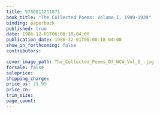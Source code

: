 ```yaml
---
title: 9780811211871
book_title: "The Collected Poems: Volume I, 1909-1939"
binding: paperback
published: true
date: 1986-12-01T06:00:18-04:00
publication_date: 1986-12-01T06:00:18-04:00
show_in_forthcoming: false
contributors:

cover_image_path: The_Collected_Poems_Of_WCW_Vol_I_.jpg
forsale: false
saleprice:
shipping_charge:
price_us: 21.95
price_cn:
trim_size:
page_count:
---
```


